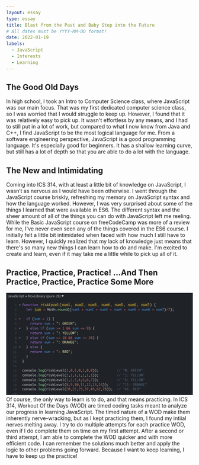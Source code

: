 ```yaml
---
layout: essay
type: essay
title: Blast from the Past and Baby Step into the Future
# All dates must be YYYY-MM-DD format!
date: 2022-01-19
labels:
  - JavaScript
  - Interests
  - Learning
---
```

## The Good Old Days
In high school, I took an Intro to Computer Science class, where JavaScript was our main focus. That was my first dedicated computer science class, so I was worried that I would struggle to keep up. However, I found that it was relatively easy to pick up. It wasn't effortless by any means, and I had to still put in a lot of work, but compared to what I now know from Java and C++, I find JavaScript to be the most logical language for me. From a software engineering perspective, JavaScript is a good programming language. It's especially good for beginners. It has a shallow learning curve, but still has a lot of depth so that you are able to do a lot with the language. 

## The New and Intimidating 
Coming into ICS 314, with at least a little bit of knowledge on JavaScript, I wasn’t as nervous as I would have been otherwise. I went through the JavaScript course briskly, refreshing my memory on JavaScript syntax and how the language worked. However, I was very surprised about some of the things I learned that were available in ES6. The different syntax and the sheer amount of all of the things you can do with JavaScript left me reeling. While the Basic JavaScript course on freeCodeCamp was more of a review for me, I've never even seen any of the things covered in the ES6 course. I initially felt a little bit intimidated when faced with how much I still have to learn. However, I quickly realized that my lack of knowledge just means that there's so many new things I can learn how to do and make. I'm excited to create and learn, even if it may take me a little while to pick up all of it. 

## Practice, Practice, Practice! ...And Then Practice, Practice, Practice Some More
<img class="ui medium right floated rounded image" src="../images/jsfiddle.png">
Of course, the only way to learn is to do, and that means practicing. In ICS 314, Workout Of the Days (WOD) are timed coding tasks meant to analyze our progress in learning JavaScript. The timed nature of a WOD make them inherently nerve-wracking, but as I kept practicing them, I found my intiial nerves melting away. I try to do multiple attempts for each practice WOD, even if I do complete them on time on my first attempt. After a second or third attempt, I am able to complete the WOD quicker and with more efficient code. I can remember the solutions much better and apply the logic to other problems going forward. Because I want to keep learning, I have to keep up the practice!
